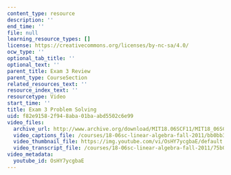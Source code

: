 ```yaml
---
content_type: resource
description: ''
end_time: ''
file: null
learning_resource_types: []
license: https://creativecommons.org/licenses/by-nc-sa/4.0/
ocw_type: ''
optional_tab_title: ''
optional_text: ''
parent_title: Exam 3 Review
parent_type: CourseSection
related_resources_text: ''
resource_index_text: ''
resourcetype: Video
start_time: ''
title: Exam 3 Problem Solving
uid: f82e9158-2f94-8aba-01ba-abd5502c6e99
video_files:
  archive_url: http://www.archive.org/download/MIT18.06SCF11/MIT18_06SC_110714_D2_300k.mp4
  video_captions_file: /courses/18-06sc-linear-algebra-fall-2011/bb0bb32a8bfa5e6a9d6d53331a846cad_OsHY7ycgbaE.vtt
  video_thumbnail_file: https://img.youtube.com/vi/OsHY7ycgbaE/default.jpg
  video_transcript_file: /courses/18-06sc-linear-algebra-fall-2011/75b06674c5c0542b51d73280140fbce0_OsHY7ycgbaE.pdf
video_metadata:
  youtube_id: OsHY7ycgbaE
---
```


